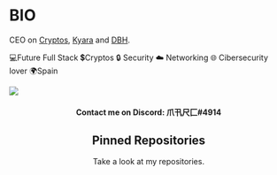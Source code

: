 

# BIO
CEO on [Cryptos](https://elmarcz.github.io/Cryptos), [Kyara](https://github.com/elmarcz/Kyara) and [DBH](https://github.com/elmarcz/DBH).

💻Future Full Stack 💲Cryptos 🔒 Security ☁️ Networking 🌐 Cibersecurity lover 🌍Spain
  
![](https://komarev.com/ghpvc/?username=elmarcz&color=blueviolet)

<h4 align="center">Contact me on Discord: 爪卂尺匚#4914</h4>


  <h2 align="center">Pinned Repositories</h2>
<p align="center">Take a look at my repositories.</p>
